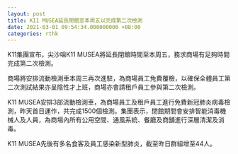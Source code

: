 ```yaml
---
layout: post
title: K11 MUSEA延長閉館至本周五以完成第二次檢測
date: 2021-03-01 09:54:34.000000000 +08:00
categories: rthk
---
```


K11集團宣布，尖沙咀K11 MUSEA將延長閉館時間至本周五，務求商場有足夠時間完成第二次檢測。

商場將安排流動檢測車本周三再次進駐，為商場員工免費覆檢，以確保全體員工第二次測試結果亦呈陰性才上班，商場亦會請租戶員工參與第二次檢測。

K11 MUSEA安排3部流動檢測車，為商場員工及租戶員工進行免費新冠肺炎病毒檢測，昨天首日運作，共完成1500個檢測。集團表示，閉館期間會安排智能消毒機械人及人員，為商場內所有公用空間、通風系統、餐廳及商舖進行深層清潔及消毒。

K11 MUSEA先後有多名食客及員工感染新型肺炎，截至昨日群組增至44人。
